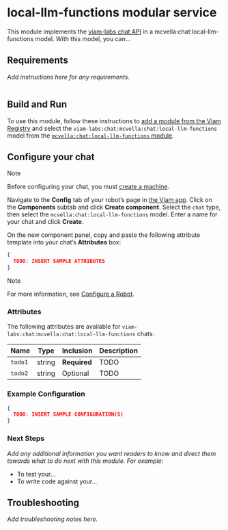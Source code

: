 # local-llm-functions modular service

This module implements the [viam-labs chat API](https://github.com/viam-labs/chat-api) in a mcvella:chat:local-llm-functions model.
With this model, you can...

## Requirements

_Add instructions here for any requirements._

``` bash
```

## Build and Run

To use this module, follow these instructions to [add a module from the Viam Registry](https://docs.viam.com/registry/configure/#add-a-modular-resource-from-the-viam-registry) and select the `viam-labs:chat:mcvella:chat:local-llm-functions` model from the [`mcvella:chat:local-llm-functions` module](https://app.viam.com/module/viam-labs/mcvella:chat:local-llm-functions).

## Configure your chat

> [!NOTE]  
> Before configuring your chat, you must [create a machine](https://docs.viam.com/manage/fleet/machines/#add-a-new-machine).

Navigate to the **Config** tab of your robot’s page in [the Viam app](https://app.viam.com/).
Click on the **Components** subtab and click **Create component**.
Select the `chat` type, then select the `mcvella:chat:local-llm-functions` model. 
Enter a name for your chat and click **Create**.

On the new component panel, copy and paste the following attribute template into your chat’s **Attributes** box:

```json
{
  TODO: INSERT SAMPLE ATTRIBUTES
}
```

> [!NOTE]  
> For more information, see [Configure a Robot](https://docs.viam.com/manage/configuration/).

### Attributes

The following attributes are available for `viam-labs:chat:mcvella:chat:local-llm-functions` chats:

| Name | Type | Inclusion | Description |
| ---- | ---- | --------- | ----------- |
| `todo1` | string | **Required** |  TODO |
| `todo2` | string | Optional |  TODO |

### Example Configuration

```json
{
  TODO: INSERT SAMPLE CONFIGURATION(S)
}
```

### Next Steps

_Add any additional information you want readers to know and direct them towards what to do next with this module._
_For example:_ 

- To test your...
- To write code against your...

## Troubleshooting

_Add troubleshooting notes here._
